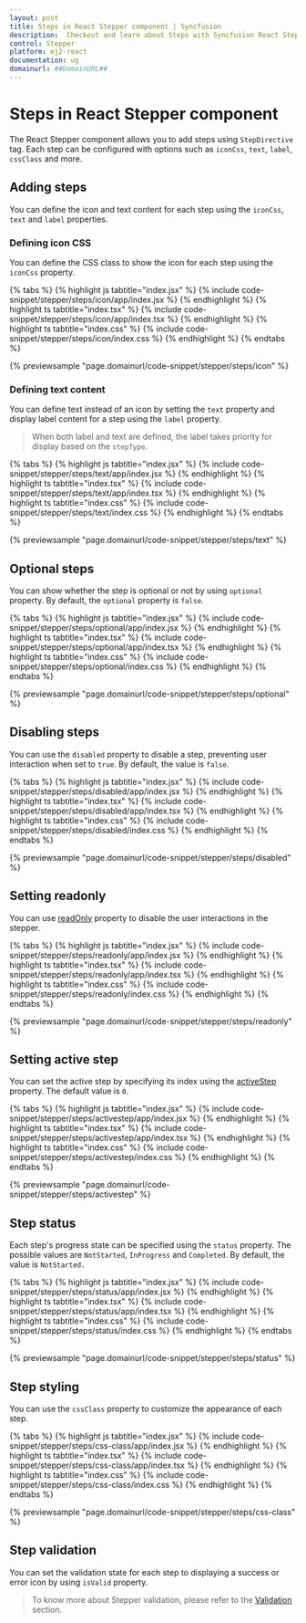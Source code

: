 ```yaml
---
layout: post
title: Steps in React Stepper component | Syncfusion
description:  Checkout and learn about Steps with Syncfusion React Stepper component of Syncfusion Essential JS 2 and more.
control: Stepper
platform: ej2-react
documentation: ug
domainurl: ##DomainURL##
---
```


# Steps in React Stepper component

The React Stepper component allows you to add steps using `StepDirective` tag. Each step can be configured with options such as `iconCss`, `text`, `label`, `cssClass` and more.

## Adding steps

You can define the icon and text content for each step using the `iconCss`, `text` and `label` properties.

### Defining icon CSS

You can define the CSS class to show the icon for each step using the `iconCss` property.

{% tabs %}
{% highlight js tabtitle="index.jsx" %}
{% include code-snippet/stepper/steps/icon/app/index.jsx %}
{% endhighlight %}
{% highlight ts tabtitle="index.tsx" %}
{% include code-snippet/stepper/steps/icon/app/index.tsx %}
{% endhighlight %}
{% highlight ts tabtitle="index.css" %}
{% include code-snippet/stepper/steps/icon/index.css %}
{% endhighlight %}
{% endtabs %}

{% previewsample "page.domainurl/code-snippet/stepper/steps/icon" %}

### Defining text content

You can define text instead of an icon by setting the `text` property and display label content for a step using the `label` property.

> When both label and text are defined, the label takes priority for display based on the `stepType`.

{% tabs %}
{% highlight js tabtitle="index.jsx" %}
{% include code-snippet/stepper/steps/text/app/index.jsx %}
{% endhighlight %}
{% highlight ts tabtitle="index.tsx" %}
{% include code-snippet/stepper/steps/text/app/index.tsx %}
{% endhighlight %}
{% highlight ts tabtitle="index.css" %}
{% include code-snippet/stepper/steps/text/index.css %}
{% endhighlight %}
{% endtabs %}

{% previewsample "page.domainurl/code-snippet/stepper/steps/text" %}

## Optional steps

You can show whether the step is optional or not by using `optional` property. By default, the `optional` property is `false`.

{% tabs %}
{% highlight js tabtitle="index.jsx" %}
{% include code-snippet/stepper/steps/optional/app/index.jsx %}
{% endhighlight %}
{% highlight ts tabtitle="index.tsx" %}
{% include code-snippet/stepper/steps/optional/app/index.tsx %}
{% endhighlight %}
{% highlight ts tabtitle="index.css" %}
{% include code-snippet/stepper/steps/optional/index.css %}
{% endhighlight %}
{% endtabs %}

{% previewsample "page.domainurl/code-snippet/stepper/steps/optional" %}

## Disabling steps

You can use the `disabled` property to disable a step, preventing user interaction when set to `true`. By default, the value is `false`.

{% tabs %}
{% highlight js tabtitle="index.jsx" %}
{% include code-snippet/stepper/steps/disabled/app/index.jsx %}
{% endhighlight %}
{% highlight ts tabtitle="index.tsx" %}
{% include code-snippet/stepper/steps/disabled/app/index.tsx %}
{% endhighlight %}
{% highlight ts tabtitle="index.css" %}
{% include code-snippet/stepper/steps/disabled/index.css %}
{% endhighlight %}
{% endtabs %}

{% previewsample "page.domainurl/code-snippet/stepper/steps/disabled" %}

## Setting readonly

You can use [readOnly](https://ej2.syncfusion.com/react/documentation/api/stepper#readonly) property to disable the user interactions in the stepper.

{% tabs %}
{% highlight js tabtitle="index.jsx" %}
{% include code-snippet/stepper/steps/readonly/app/index.jsx %}
{% endhighlight %}
{% highlight ts tabtitle="index.tsx" %}
{% include code-snippet/stepper/steps/readonly/app/index.tsx %}
{% endhighlight %}
{% highlight ts tabtitle="index.css" %}
{% include code-snippet/stepper/steps/readonly/index.css %}
{% endhighlight %}
{% endtabs %}

{% previewsample "page.domainurl/code-snippet/stepper/steps/readonly" %}

## Setting active step

You can set the active step by specifying its index using the [activeStep](https://ej2.syncfusion.com/react/documentation/api/stepper#activestep) property. The default value is `0`.

{% tabs %}
{% highlight js tabtitle="index.jsx" %}
{% include code-snippet/stepper/steps/activestep/app/index.jsx %}
{% endhighlight %}
{% highlight ts tabtitle="index.tsx" %}
{% include code-snippet/stepper/steps/activestep/app/index.tsx %}
{% endhighlight %}
{% highlight ts tabtitle="index.css" %}
{% include code-snippet/stepper/steps/activestep/index.css %}
{% endhighlight %}
{% endtabs %}

{% previewsample "page.domainurl/code-snippet/stepper/steps/activestep" %}

## Step status

Each step's progress state can be specified using the `status` property. The possible values are `NotStarted`, `InProgress` and `Completed`. By default, the value is `NotStarted.`

{% tabs %}
{% highlight js tabtitle="index.jsx" %}
{% include code-snippet/stepper/steps/status/app/index.jsx %}
{% endhighlight %}
{% highlight ts tabtitle="index.tsx" %}
{% include code-snippet/stepper/steps/status/app/index.tsx %}
{% endhighlight %}
{% highlight ts tabtitle="index.css" %}
{% include code-snippet/stepper/steps/status/index.css %}
{% endhighlight %}
{% endtabs %}

{% previewsample "page.domainurl/code-snippet/stepper/steps/status" %}

## Step styling

You can use the `cssClass` property to customize the appearance of each step.

{% tabs %}
{% highlight js tabtitle="index.jsx" %}
{% include code-snippet/stepper/steps/css-class/app/index.jsx %}
{% endhighlight %}
{% highlight ts tabtitle="index.tsx" %}
{% include code-snippet/stepper/steps/css-class/app/index.tsx %}
{% endhighlight %}
{% highlight ts tabtitle="index.css" %}
{% include code-snippet/stepper/steps/css-class/index.css %}
{% endhighlight %}
{% endtabs %}

{% previewsample "page.domainurl/code-snippet/stepper/steps/css-class" %}

## Step validation

You can set the validation state for each step to displaying a success or error icon by using `isValid` property.

> To know more about Stepper validation, please refer to the [Validation](./steps-validation#validating-steps) section.